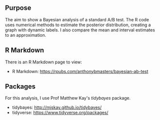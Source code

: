## Purpose
The aim to show a Bayesian analysis of a standard A/B test.
The R code uses numerical methods to estimate the posterior distribution, creating a graph with dynamic labels.
I also compare the mean and interval estimates to an approximation.

## R Markdown
There is an R Markdown page to view:
- R Markdown: https://rpubs.com/anthonybmasters/bayesian-ab-test

## Packages
For this analysis, I use Prof Matthew Kay's *tidybayes* package.
- tidybayes: http://mjskay.github.io/tidybayes/
- tidyverse: https://www.tidyverse.org/packages/
